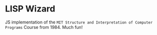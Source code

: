 # LISP Wizard

JS implementation of the `MIT Structure and Interpretation of Computer Programs` Course from 1984. Much fun!
